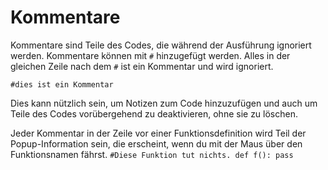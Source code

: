 # Kommentare
Kommentare sind Teile des Codes, die während der Ausführung ignoriert werden.
Kommentare können mit `#` hinzugefügt werden. Alles in der gleichen Zeile nach dem `#` ist ein Kommentar und wird ignoriert.

`#dies ist ein Kommentar`

Dies kann nützlich sein, um Notizen zum Code hinzuzufügen und auch um Teile des Codes vorübergehend zu deaktivieren, ohne sie zu löschen.

Jeder Kommentar in der Zeile vor einer Funktionsdefinition wird Teil der Popup-Information sein, die erscheint, wenn du mit der Maus über den Funktionsnamen fährst.
`#Diese Funktion tut nichts.
def f():
    pass`